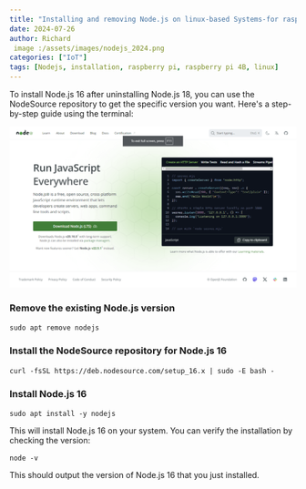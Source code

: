 ```yaml
---
title: "Installing and removing Node.js on linux-based Systems-for raspberry pi 4B "
date: 2024-07-26
author: Richard
 image :/assets/images/nodejs_2024.png
categories: ["IoT"]
tags: [Nodejs, installation, raspberry pi, raspberry pi 4B, linux]
---
```



To install Node.js 16 after uninstalling Node.js 18, you can use the NodeSource repository to get the specific version you want. Here's a step-by-step guide using the terminal:

![NodeJs site July 2024 screenshot ](/assets/images/nodejs_2024.png)

### Remove the existing Node.js version

```
sudo apt remove nodejs
```

### Install the NodeSource repository for Node.js 16

```
curl -fsSL https://deb.nodesource.com/setup_16.x | sudo -E bash -
```

### Install Node.js 16

```
sudo apt install -y nodejs
```

This will install Node.js 16 on your system. You can verify the installation by checking the version:

```
node -v
```

This should output the version of Node.js 16 that you just installed.